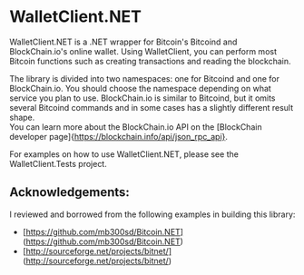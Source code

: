WalletClient.NET
=================

WalletClient.NET is a .NET wrapper for Bitcoin's Bitcoind and BlockChain.io's online wallet.  Using WalletClient, you can perform most Bitcoin functions such as creating transactions
and reading the blockchain.

The library is divided into two namespaces: one for Bitcoind and one for BlockChain.io.  You should choose the namespace depending on what service you plan to use. 
BlockChain.io is similar to Bitcoind, but it omits several Bitcoind commands and in some cases has a slightly different result shape.  
You can learn more about the BlockChain.io API on the [BlockChain developer page]{https://blockchain.info/api/json_rpc_api}.

For examples on how to use WalletClient.NET, please see the WalletClient.Tests project.

Acknowledgements:
-----------------
I reviewed and borrowed from the following examples in building this library:
* [https://github.com/mb300sd/Bitcoin.NET] (https://github.com/mb300sd/Bitcoin.NET)
* [http://sourceforge.net/projects/bitnet/] (http://sourceforge.net/projects/bitnet/)
